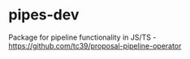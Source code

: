 # pipes-dev
Package for pipeline functionality in JS/TS - https://github.com/tc39/proposal-pipeline-operator
